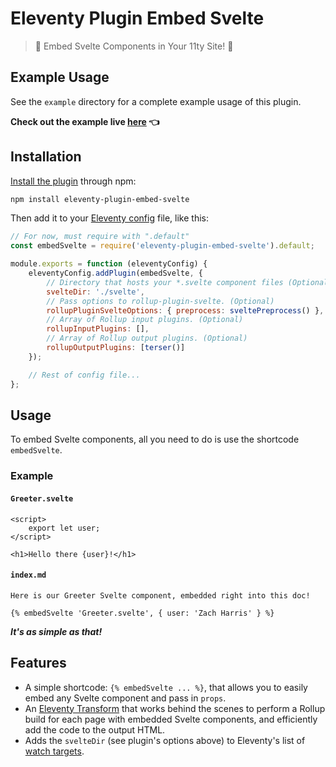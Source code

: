 # Eleventy Plugin Embed Svelte

> 🎉 Embed Svelte Components in Your 11ty Site! 🎉

## Example Usage

See the `example` directory for a complete example usage of this plugin.

**Check out the example live [here](https://shalomscott.github.io/eleventy-plugin-embed-svelte/) 👈**

## Installation

[Install the plugin](https://www.11ty.dev/docs/plugins/#adding-a-plugin) through npm:

```sh
npm install eleventy-plugin-embed-svelte
```

Then add it to your [Eleventy config](https://www.11ty.dev/docs/config/) file, like this:

```javascript
// For now, must require with ".default"
const embedSvelte = require('eleventy-plugin-embed-svelte').default;

module.exports = function (eleventyConfig) {
    eleventyConfig.addPlugin(embedSvelte, {
        // Directory that hosts your *.svelte component files (Optional)
        svelteDir: './svelte',
        // Pass options to rollup-plugin-svelte. (Optional)
        rollupPluginSvelteOptions: { preprocess: sveltePreprocess() },
        // Array of Rollup input plugins. (Optional)
        rollupInputPlugins: [],
        // Array of Rollup output plugins. (Optional)
        rollupOutputPlugins: [terser()]
    });

    // Rest of config file...
};
```

## Usage

To embed Svelte components, all you need to do is use the shortcode `embedSvelte`.

### Example

#### `Greeter.svelte`

```svelte
<script>
    export let user;
</script>

<h1>Hello there {user}!</h1>
```

#### `index.md`

```nunjucks
Here is our Greeter Svelte component, embedded right into this doc!

{% embedSvelte 'Greeter.svelte', { user: 'Zach Harris' } %}
```

**_It's as simple as that!_**

## Features

- A simple shortcode: `{% embedSvelte ... %}`, that allows you to easily embed any Svelte component and pass in `props`.
- An [Eleventy Transform](https://www.11ty.dev/docs/config/#transforms) that works behind the scenes to perform a Rollup build for each page with embedded Svelte components, and efficiently add the code to the output HTML.
- Adds the `svelteDir` (see plugin's options above) to Eleventy's list of [watch targets](https://www.11ty.dev/docs/config/#add-your-own-watch-targets).
